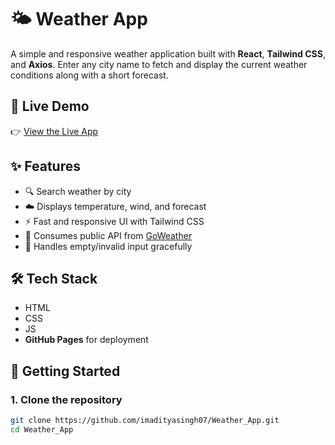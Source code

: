 # 🌤️ Weather App

A simple and responsive weather application built with **React**, **Tailwind CSS**, and **Axios**. Enter any city name to fetch and display the current weather conditions along with a short forecast.

## 🔗 Live Demo

👉 [View the Live App](https://imadityasingh07.github.io/Weather_App/)

## ✨ Features

- 🔍 Search weather by city
- ☁️ Displays temperature, wind, and forecast
- ⚡ Fast and responsive UI with Tailwind CSS
- 🔗 Consumes public API from [GoWeather](https://goweather.herokuapp.com/weather/)
- 🚫 Handles empty/invalid input gracefully

## 🛠️ Tech Stack

- HTML
- CSS
- JS
- **GitHub Pages** for deployment

## 🚀 Getting Started

### 1. Clone the repository
```bash
git clone https://github.com/imadityasingh07/Weather_App.git
cd Weather_App

